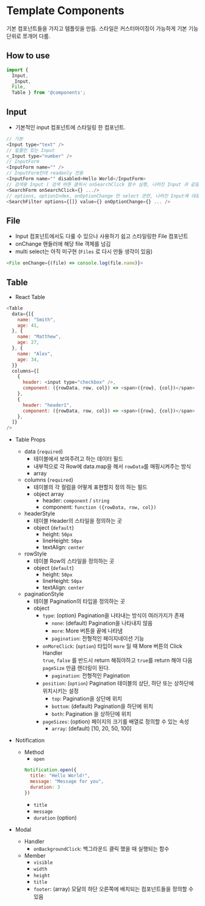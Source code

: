 # Template Components
기본 컴포넌트들을 가지고 템플릿을 만듬.
스타일은 커스터마이징이 가능하게 기본 기능 단위로 쪼개어 다룸.

## How to use
```javascript
import { 
  Input,
  _Input,
  File,
  Table } from '@components';
```
## Input
- 기본적인 input 컴포넌트에 스타일링 한 컴포넌트.
```javascript
// 기본
<Input type="text" />
// 밑줄만 있는 Input
<_Input type="number" />
// InputForm
<InputForm name="" />
// InputForm인데 readonly 전용
<InputForm name="" disabled>Hello World</InputForm>
// 검색용 Input ( 검색 버튼 클릭시 onSearchClick 함수 실행, 나머진 Input 과 같음 )
<SearchForm onSearchClick={} .../>
// options, optionIndex, onOptionChange 만 select 관련, 나머진 Input에 대응됨 )
<SearchFilter options={[]} value={} onOptionChange={} ... /> 
```

## File
- Input 컴포넌트에서도 다룰 수 있으나 사용하기 쉽고 스타일링한 File 컴포넌트
- onChange 핸들러에 해당 file 객체를 넘김
- multi select는 아직 미구현 (`Files` 로 다시 만들 생각이 있음)
```javascript
<File onChange={(file) => console.log(file.name)}>
```

## Table
- React Table
```javascript
<Table
  data={[{
    name: "Smith",
    age: 41,
  }, {
    name: "Matthew",
    age: 27,
  }, {
    name: "Alex",
    age: 34,
  }}
  columns={[
    {
      header: <input type="checkbox" />,
      component: ({rowData, row, col}) => <span>({row}, {col})</span>
    },
    {
      header: "header1",
      component: ({rowData, row, col}) => <span>({row}, {col})</span>
    },
  ]}
/>
```
- Table Props
  - data (`required`)
    - 테이블에서 보여주려고 하는 데이터 필드
    - 내부적으로 각 Row에 data.map을 해서 `rowData`를 매핑시켜주는 방식
    - array
  - columns (`required`)
    - 테이블의 각 컬럼을 어떻게 표현할지 정의 하는 필드
    - object array
      - header: `component` / `string`
      - component: `function ({rowData, row, col})`
  - headerStyle
    - 테이블 Header의 스타일을 정의하는 곳
    - object (`default`)
      - height: `50px`
      - lineHeight: `50px`
      - textAlign: `center`
  - rowStyle
    - 테이블 Row의 스타일을 정의하는 곳
    - object (`default`)
      - height: `50px`
      - lineHeight: `50px`
      - textAlign: `center`
  - paginationStyle
    - 테이블 Pagination의 타입을 정의하는 곳
    - object
      - `type`: (option) Pagination을 나타내는 방식이 여러가지가 존재
        - `none`: (default) Pagination을 나타내지 않음
        - `more`: More 버튼을 끝에 나타냄
        - `pagination`: 전형적인 페이지네이션 기능
      - `onMoreClick`: (`option`) 타입이 `more` 일 때 More 버튼의 Click Handler  
        `true`, `false` 를 반드시 return 해줘야하고 `true`를 return 해야 다음 `pageSize` 만큼 렌더링이 된다.
        - `pagination`: 전형적인 Pagination
      - `position`: (`option`) Pagination 테이블의 상단, 하단 또는 상하단에 위치시키는 설정
        - `top`: Pagination을 상단에 위치
        - `bottom`: (default) Pagination을 하단에 위치
        - `both`: Pagination 을 상하단에 위치
      - `pageSizes`: (option) 페이지의 크기를 배열로 정의할 수 있는 속성
        - `array`: (default) [10, 20, 50, 100]

- Notification
  - Method
    - `open`
    ```js
    Notification.open({
      title: "Hello World!",
      message: "Message for you",
      duration: 3
    })
    ```
    - `title`
    - `message`
    - `duration` (option)
    
- Modal
  - Handler
    - `onBackgroundClick`: 백그라운드 클릭 했을 때 실행되는 함수
  - Member
    - `visible`
    - `width`
    - `height`
    - `title`
    - `footer`: (array) 모달의 하단 오른쪽에 배치되는 컴포넌트들을 정의할 수 있음